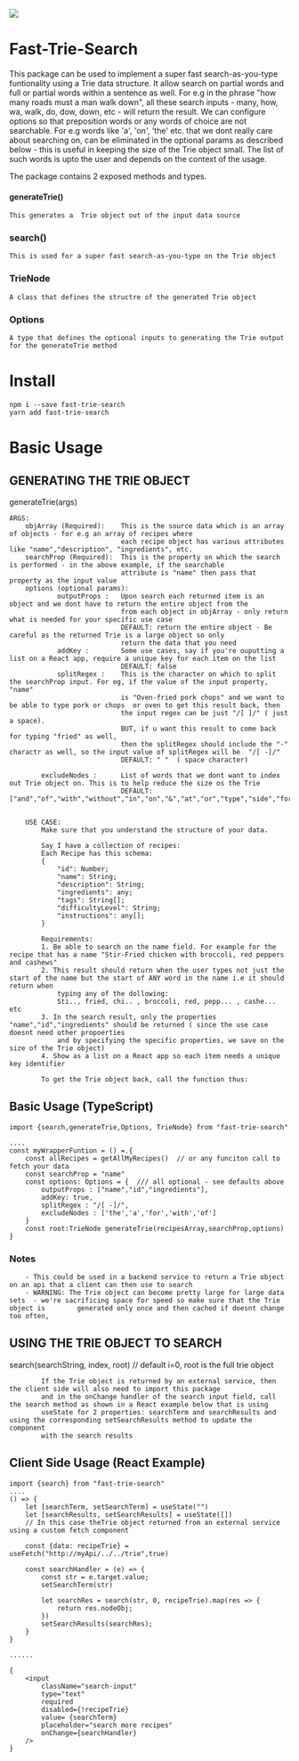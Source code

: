 ![](https://nodei.co/npm/fast-trie-search.png?downloads=True&stars=True)
# Fast-Trie-Search
This  package can be used to implement a super fast search-as-you-type funtionality using  a Trie data structure. It allow search on partial words and full or partial words within a sentence as well. For e.g in the phrase "how many roads must a man walk down", all these search inputs - many, how, wa, walk, do, dow, down, etc - will return the result. We can configure options so that preposition words or any words of choice are not searchable. For e.g words like 'a', 'on', 'the' etc. that we dont really care about searching on, can be eliminated in the optional params as described below - this is useful in keeping the size of the Trie object small. The list of such words is upto the user and depends on the context of the usage. 

The package contains 2 exposed methods and types.
####        generateTrie()  
    This generates a  Trie object out of the input data source
###        search()        
    This is used for a super fast search-as-you-type on the Trie object
###        TrieNode        
    A class that defines the structre of the generated Trie object
###        Options         
    A type that defines the optional inputs to generating the Trie output for the generateTrie method 
    
# Install

```
npm i --save fast-trie-search
yarn add fast-trie-search
```
# Basic Usage    
## GENERATING THE TRIE OBJECT 
generateTrie(args)    

    ARGS:
        objArray (Required):    This is the source data which is an array of objects - for e.g an array of recipes where 
                                each recipe object has various attributes like "name","description", "ingredients", etc.
        searchProp (Required):  This is the property on which the search is performed - in the above example, if the searchable 
                                attribute is "name" then pass that property as the input value
        options (optional params):                                
                outputProps :   Upon search each returned item is an object and we dont have to return the entire object from the
                                from each object in objArray - only return what is needed for your specific use case
                                DEFAULT: return the entire object - Be careful as the returned Trie is a large object so only 
                                return the data that you need
                addKey :        Some use cases, say if you're ouputting a list on a React app, require a unique key for each item on the list
                                DEFAULT: false
                splitRegex :    This is the character on which to split the searchProp input. For eg, if the value of the input property, "name" 
                                is "Oven-fried pork chops" and we want to be able to type pork or chops  or oven to get this result back, then 
                                the input regex can be just "/[ ]/" ( just a space). 
                                BUT, if u want this result to come back for typing "fried" as well, 
                                then the splitRegex should include the "-" charactr as well, so the input value of splitRegex will be  "/[ -]/"
                                DEFAULT: " "  ( space character)
            
            excludeNodes :      List of words that we dont want to index out Trie object on. This is to help reduce the size os the Trie
                                DEFAULT:  ["and","of","with","without","in","on","&","at","or","type","side","form","pre","is","an","into"]


        USE CASE:            
            Make sure that you understand the structure of your data. 
            
            Say I have a collection of recipes:
            Each Recipe has this schema:
            {    
                "id": Number;
                "name": String;
                "description": String;
                "ingredients": any;
                "tags": String[];
                "difficultyLevel": String;                
                "instructions": any[];                
            }

            Requirements:
            1. Be able to search on the name field. For example for the recipe that has a name "Stir-Fried chicken with broccoli, red peppers and cashews"
            2. This result should return when the user types not just the start of the name but the start of ANY word in the name i.e it should return when 
                typing any of the dollowing:
                Sti.., fried, chi.. , broccoli, red, pepp... , cashe... etc
            3. In the search result, only the properties "name","id","ingredients" should be returned ( since the use case doesnt need other propoerties 
                and by specifying the specific properties, we save on the size of the Trie object)
            4. Show as a list on a React app so each item needs a unique key identifier

            To get the Trie object back, call the function thus:
    

## Basic Usage (TypeScript)            
```
import {search,generateTrie,Options, TrieNode} from "fast-trie-search" 
                
.... 
const myWrapperFuntion = () =.{ 
    const allRecipes = getAllMyRecipes()  // or any funciton call to fetch your data
    const searchProp = "name"
    const options: Options = {  /// all optional - see defaults above
        outputProps : ["name","id","ingredients"],
        addKey: true,
        splitRegex : "/[ -]/",
        excludeNodes : ['the','a','for','with','of'] 
    }
    const root:TrieNode generateTrie(recipesArray,searchProp,options)
}
```

### Notes
        - This could be used in a backend service to return a Trie object on an api that a client can then use to search
        - WARNING: The Trie object can become pretty large for large data sets  - we're sacrificing space for speed so make sure that the Trie object is        generated only once and then cached if doesnt change too often, 

## USING THE TRIE OBJECT TO SEARCH 
   search(searchString, index, root) // default i=0, root is the full trie object

            If the Trie object is returned by an external service, then the client side will also need to import this package
            and in the onChange handler of the search input field, call the search method as shown in a React example below that is using 
            useState for 2 properties: searchTerm and searchResults and using the corresponding setSearchResults method to update the component
            with the search results

## Client Side Usage (React Example)             

```
import {search} from "fast-trie-search" 
....
() => {
    let [searchTerm, setSearchTerm] = useState("")
    let [searchResults, setSearchResults] = useState([])
    // In this case theTrie object returned from an external service using a custom fetch component
                    
    const {data: recipeTrie} = useFetch("http://myApi/../../trie",true) 

    const searchHandler = (e) => {
        const str = e.target.value;                    
        setSearchTerm(str)

        let searchRes = search(str, 0, recipeTrie).map(res => {
            return res.nodeObj;
        })
        setSearchResults(searchRes);                    
    }
}

...... 

{ 
    <input  
        className="search-input"
        type="text"
        required
        disabled={!recipeTrie}
        value= {searchTerm}
        placeholder="search more recipes"
        onChange={searchHandler}
    />
}
```

            